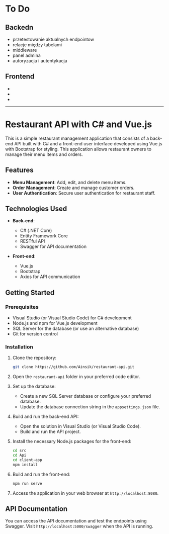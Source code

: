 # To Do

## Backedn
- przetestowanie aktualnych endpointow
- relacje między tabelami
- middleware
- panel admina
- autoryzacja i autentykacja

## Frontend
- 
-
-


---
# Restaurant API with C# and Vue.js

This is a simple restaurant management application that consists of a back-end API built with C# and a front-end user interface developed using Vue.js with Bootstrap for styling. This application allows restaurant owners to manage their menu items and orders.

## Features

- **Menu Management**: Add, edit, and delete menu items.
- **Order Management**: Create and manage customer orders.
- **User Authentication**: Secure user authentication for restaurant staff.

## Technologies Used

- **Back-end**:
  - C# (.NET Core)
  - Entity Framework Core
  - RESTful API
  - Swagger for API documentation

- **Front-end**:
  - Vue.js
  - Bootstrap
  - Axios for API communication

## Getting Started

### Prerequisites

- Visual Studio (or Visual Studio Code) for C# development
- Node.js and npm for Vue.js development
- SQL Server for the database (or use an alternative database)
- Git for version control

### Installation

1. Clone the repository:

   ```bash
   git clone https://github.com/Ainsik/restaurant-api.git
   ```

2. Open the `restaurant-api` folder in your preferred code editor.

3. Set up the database:
   - Create a new SQL Server database or configure your preferred database.
   - Update the database connection string in the `appsettings.json` file.

4. Build and run the back-end API:
   - Open the solution in Visual Studio (or Visual Studio Code).
   - Build and run the API project.

5. Install the necessary Node.js packages for the front-end:

   ```bash
   cd src
   cd Api
   cd client-app
   npm install
   ```

6. Build and run the front-end:

   ```bash
   npm run serve
   ```

7. Access the application in your web browser at `http://localhost:8080`.

## API Documentation

You can access the API documentation and test the endpoints using Swagger. Visit `http://localhost:5000/swagger` when the API is running.
